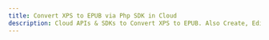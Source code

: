 ---title: Convert XPS to EPUB via Php SDK in Clouddescription: Cloud APIs & SDKs to Convert XPS to EPUB. Also Create, Edit & Render Microsoft Word & OpenOffice documents in the Cloud.---